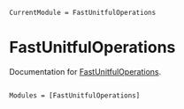 ```@meta
CurrentModule = FastUnitfulOperations
```

# FastUnitfulOperations

Documentation for [FastUnitfulOperations](https://github.com/lucasvalenzuela/FastUnitfulOperations.jl).

```@index
```

```@autodocs
Modules = [FastUnitfulOperations]
```
